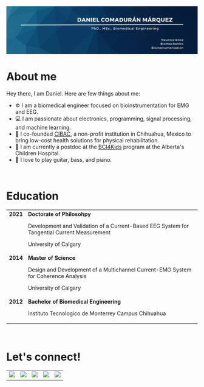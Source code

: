 <img src="./Images/banner.png">

<br/>
<h1 style="text-align: left;">About me</h1>

Hey there, I am Daniel. Here are few things about me:
- ⚙ I am a biomedical engineer focused on bioinstrumentation for EMG and EEG.
- 💻 I am passionate about electronics, programming, signal processing, and machine learning.
- 🏥 I co-founded [CIBAC](https://www.cibac.mx), a non-profit institution in Chihuahua, Mexico to bring low-cost health solutions for physical rehabilitation.
- 🧠 I am currently a postdoc at the [BCI4Kids](https://cumming.ucalgary.ca/research/pediatric-bci/home) program at the Alberta's Children Hospital.
- 🎸 I love to play guitar, bass, and piano.


<br/>
<h1 style="text-align: left">Education</h1>
<!--
<table>
    <tr> 
        <td> <img aligns="middle" src="./Images/ucalgary.svg" width=64 > </td>
        <td> <b>Doctorate of Phylosohpy [2021]</b> <p>
        Development and Validation of a Current-Based EEG System for Tangential Current Measurement” </td>
    </tr>
    <tr>
        <td> <img aligns="middle" src="./Images/ucalgary.svg" width=64 > </td>
        <td> <b>Master of Science [2016]</b> <p> 
        Design and Development of a Multichannel Current-EMG System for Coherence Analysis</td>
        <td> 
    </tr>
    <tr>
        <td> <img aligns="middle" src="./Images/itesm.svg" height=64> </td>
        <td> Bachelor of Biomedical Engineering [2012] </td>
    </tr>
</table>
-->

<table style="border:0 none;">
    <tr style="border:0 none;" > 
        <td style="border:0 none;" valign="top" Align="right"> <b>2021</b></td>
        <td style="border:0 none;"> 
            <b>Doctorate of Philosohpy</b> 
            <p> Development and Validation of a Current-Based EEG System for Tangential Current Measurement
            <p> University of Calgary
        </td>
    </tr style="border:0 none;" >
    <tr>
        <td style="border:0 none;" valign="top" Align="right"> <b>2014</b> </td>
        <td style="border:0 none;"> 
            <b>Master of Science</b> 
            <p> Design and Development of a Multichannel Current-EMG System for Coherence Analysis
            <p> University of Calgary 
        </td>
    </tr>
    <tr style="border:0 none;" >
        <td style="border:0 none;" valign="top" Align="right"> <b>2012</b> </td>
        <td style="border:0 none;"> <b>Bachelor of Biomedical Engineering</b>
            <p> Instituto Tecnologico de Monterrey Campus Chihuahua
        </td>
    </tr>
</table>

<br/>
<h1 style="text-align: left">Let's connect!</h1>
<table style="border:0 none;">
    <tr style="border:0 none;" >
        <td style="border:0 none;" >      
            <a href="mailto:dcomadur@ucalgary.ca?subject=Let%27s%20connect!">
            <img src="./Images/outlook.svg" height="32">            
        </td>
        <td style="border:0 none;" >
            <a href="https://www.linkedin.com/in/danielcomaduran/">
            <img src="./Images/linkedin.svg" height="32">
        </td>
        <td style="border:0 none;" >
            <a href=https://twitter.com/DanielComaduran/>
            <img src="./Images/twitter.svg" height="32">
        </td>
        <td style="border:0 none;" >
            <a href="https://wa.me/14034652952?text=Let%27s%20connect!">
            <img src="./Images/whatsapp.svg" height="32">
        </td>
        <td style="border:0 none;" >
            <a href=https://www.instagram.com/danycomaduran/>
            <img src="./Images/instagram.svg" height="32">
        </td>
    </tr>
</table>

<!--
<br/>
<h1 style="text-align: left">Let's connect!</h1>
<td>
    <a href="mailto:dcomadur@ucalgary.ca?subject=Let%27s%20connect!">
    <img src="./Images/outlook.svg" height="32"/>
    </a>
</td>
<a href="https://www.linkedin.com/in/danielcomaduran/">
    <img src="./Images/linkedin.svg" height="32"/>
</a>
<a href="https://twitter.com/DanielComaduran/">
    <img src="./Images/twitter.svg" height="32"/>
</a>
<a href="https://wa.me/14034652952?text=Let%27s%20connect!">
    <img src="./Images/whatsapp.svg" height="32"/>
</a>
<a href="https://www.instagram.com/danycomaduran/">
    <img src="./Images/instagram.svg" height="32"/>
</a>
-->
